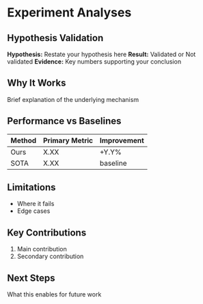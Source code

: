 # Experiment Analyses

## Hypothesis Validation
**Hypothesis:** Restate your hypothesis here
**Result:** Validated or Not validated
**Evidence:** Key numbers supporting your conclusion

## Why It Works
Brief explanation of the underlying mechanism

## Performance vs Baselines
| Method | Primary Metric | Improvement |
|--------|---------------|-------------|
| Ours | X.XX | +Y.Y% |
| SOTA | X.XX | baseline |

## Limitations
- Where it fails
- Edge cases

## Key Contributions
1. Main contribution
2. Secondary contribution

## Next Steps
What this enables for future work
